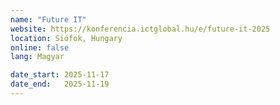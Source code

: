 ```yaml
---
name: "Future IT"
website: https://konferencia.ictglobal.hu/e/future-it-2025
location: Siófok, Hungary
online: false
lang: Magyar

date_start: 2025-11-17
date_end:   2025-11-19
---
```

